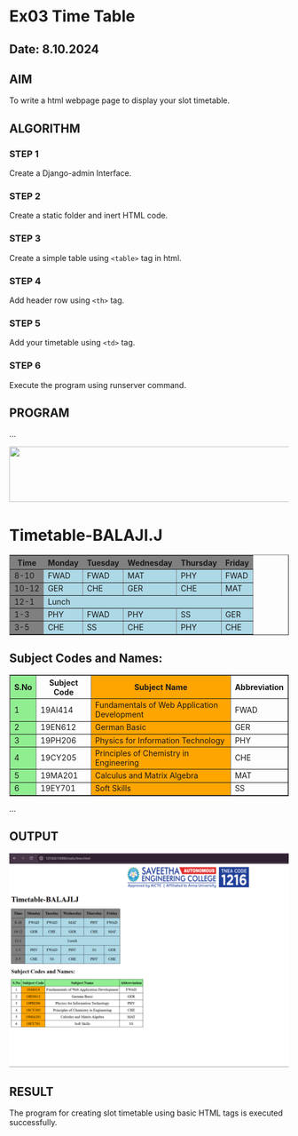 # Ex03 Time Table
## Date: 8.10.2024

## AIM
To write a html webpage page to display your slot timetable.

## ALGORITHM
### STEP 1
Create a Django-admin Interface.

### STEP 2
Create a static folder and inert HTML code.

### STEP 3
Create a simple table using ```<table>``` tag in html.

### STEP 4
Add header row using ```<th>``` tag.

### STEP 5
Add your timetable using ```<td>``` tag.

### STEP 6
Execute the program using runserver command.

## PROGRAM
...
<!DOCTYPE html>
<html lang="en">
<head>
    <meta charset="UTF-8">
    <meta name="viewport" content="width=device-width, initial-scale=1.0">
    <title>Timetable</title>
</head>
<body>
    <center>
        <img src="/static/logo.png" height="100" width="540">
    </center>

<h1>Timetable-BALAJI.J</h1>
<table border="1" cellpadding="10" style="border-collapse: collapse;">
    <tr>
        <th style="background-color: grey;">Time</th>
        <th style="background-color: grey;">Monday</th>
        <th style="background-color: grey;">Tuesday</th>
        <th style="background-color: grey;">Wednesday</th>
        <th style="background-color: grey;">Thursday</th>
        <th style="background-color: grey;">Friday</th>
    </tr>
    <tr>
        <td style="background-color: grey;">8-10</td>
        <td style="background-color: lightblue;">FWAD</td>
        <td style="background-color: lightblue;">FWAD</td>
        <td style="background-color: lightblue;">MAT</td>
        <td style="background-color: lightblue;">PHY</td>
        <td style="background-color: lightblue;">FWAD</td>
    </tr>
    <tr>
        <td style="background-color: grey;">10-12</td>
        <td style="background-color: lightblue;">GER</td>
        <td style="background-color: lightblue;">CHE</td>
        <td style="background-color: lightblue;">GER</td>
        <td style="background-color: lightblue;">CHE</td>
        <td style="background-color: lightblue;">MAT</td>
    </tr>
    <tr>
        <td style="background-color: grey;">12-1</td>
        <td style="background-color: lightblue;" colspan="5">Lunch</td>
    </tr>
    <tr>
        <td style="background-color: grey;">1-3</td>
        <td style="background-color: lightblue;">PHY</td>
        <td style="background-color: lightblue;">FWAD</td>
        <td style="background-color: lightblue;">PHY</td>
        <td style="background-color: lightblue;">SS</td>
        <td style="background-color: lightblue;">GER</td>
    </tr>
    <tr>
        <td style="background-color: grey;">3-5</td>
        <td style="background-color: lightblue;">CHE</td>
        <td style="background-color: lightblue;">SS</td>
        <td style="background-color: lightblue;">CHE</td>
        <td style="background-color: lightblue;">PHY</td>
        <td style="background-color: lightblue;">CHE</td>
    </tr>
</table>

<h2>Subject Codes and Names:</h2>
<table border="1" cellpadding="5" style="border-collapse: collapse;">
    <tr>
        <th style="background-color: lightgreen;">S.No</th>
        <th>Subject Code</th>
        <th style="background-color: orange;">Subject Name</th>
        <th>Abbreviation</th>
    </tr>
    <tr>
        <td style="background-color: lightgreen;">1</td>
        <td>19AI414</td>
        <td style="background-color: orange;">Fundamentals of Web Application Development</td>
        <td>FWAD</td>
    </tr>
    <tr>
        <td style="background-color: lightgreen;">2</td>
        <td>19EN612</td>
        <td style="background-color: orange;">German Basic</td>
        <td>GER</td>
    </tr>
    <tr>
        <td style="background-color: lightgreen;">3</td>
        <td>19PH206</td>
        <td style="background-color: orange;">Physics for Information Technology</td>
        <td>PHY</td>
    </tr>
    <tr>
        <td style="background-color: lightgreen;">4</td>
        <td>19CY205</td>
        <td style="background-color: orange;">Principles of Chemistry in Engineering</td>
        <td>CHE</td>
    </tr>
    <tr>
        <td style="background-color: lightgreen;">5</td>
        <td>19MA201</td>
        <td style="background-color: orange;">Calculus and Matrix Algebra</td>
        <td>MAT</td>
    </tr>
    <tr>
        <td style="background-color: lightgreen;">6</td>
        <td>19EY701</td>
        <td style="background-color: orange;">Soft Skills</td>
        <td>SS</td>
    </tr>
</table>

</body>
</html>


...

## OUTPUT

![alt text](<Screenshot 2024-12-10 134915.png>)



## RESULT
The program for creating slot timetable using basic HTML tags is executed successfully.
